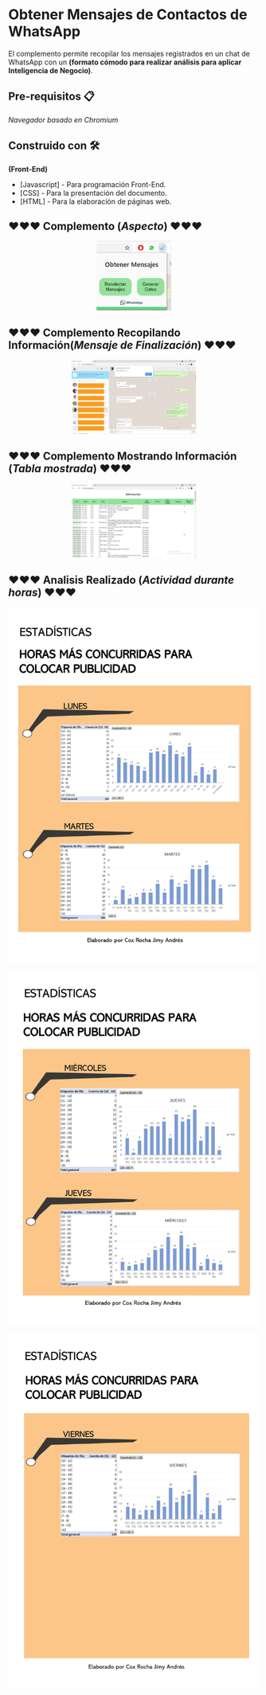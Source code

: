 # Obtener Mensajes de Contactos de WhatsApp
El complemento permite recopilar los mensajes registrados en un chat de WhatsApp con un **(formato cómodo para realizar análisis para aplicar Inteligencia de Negocio)**.

## Pre-requisitos 📋
_Navegador basado en Chromium_

## Construido con 🛠️
**(Front-End)**
* [Javascript] - Para programación Front-End.
* [CSS] - Para la presentación del documento.
* [HTML] - Para la elaboración de páginas web.

## ❤️❤️❤️ Complemento (_Aspecto_) ❤️❤️❤️
<p align="center">
  <img width= "150px" src="Imagenes Explicacion/imgComplemento.png">
</p>

## ❤️❤️❤️ Complemento Recopilando Información(_Mensaje de Finalización_) ❤️❤️❤️
<p align="center">
  <img width= "250px" src="Imagenes Explicacion/imgFinalizadoRecopilacion.png">
</p>

## ❤️❤️❤️ Complemento Mostrando Información (_Tabla mostrada_) ❤️❤️❤️
<p align="center">
  <img width= "250px" src="Imagenes Explicacion/imgMostrarRecopilacion.png">
</p>

## ❤️❤️❤️ Analisis Realizado (_Actividad durante horas_) ❤️❤️❤️
<p align="center">
  <img width= "550px" src="Informe Generado/Informe 1.jpg">
</p>
<p align="center">
  <img width= "550px" src="Informe Generado/Informe 2.jpg">
</p>
<p align="center">
  <img width= "550px" src="Informe Generado/Informe 3.jpg">
</p>
